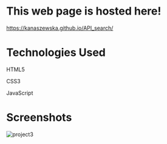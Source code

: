 # This web page is hosted here!
https://kanaszewska.github.io/API_search/


# Technologies Used
HTML5

CSS3

JavaScript



# Screenshots

![project3](https://user-images.githubusercontent.com/106904594/201998345-c2182bed-a6f7-4bae-ae9c-bf82aa9f11fb.jpg)
